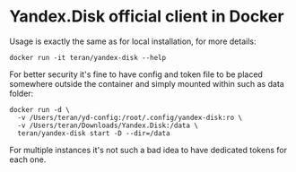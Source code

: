# Yandex.Disk official client in Docker

Usage is exactly the same as for local installation, for more details:

```
docker run -it teran/yandex-disk --help
```

For better security it's fine to have config and token file to be placed
somewhere outside the container and simply mounted within such as data folder:

```
docker run -d \
  -v /Users/teran/yd-config:/root/.config/yandex-disk:ro \
  -v /Users/teran/Downloads/Yandex.Disk:/data \
  teran/yandex-disk start -D --dir=/data
```

For multiple instances it's not such a bad idea to have dedicated tokens for
each one.
